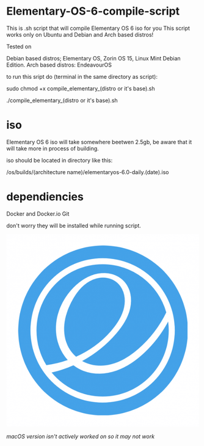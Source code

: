 # Elementary-OS-6-compile-script
This is .sh script that will compile Elementary OS 6 iso for you
This script works only on Ubuntu and Debian and Arch based distros! 

Tested on

Debian based distros; Elementary OS, Zorin OS 15, Linux Mint Debian Edition.
Arch based distros: EndeavourOS

to run this sript do (terminal in the same directory as script):

sudo chmod +x compile_elementary_(distro or it's base).sh

./compile_elementary_(distro or it's base).sh


# iso
Elementary OS 6 iso will take somewhere beetwen 2.5gb, be aware that it will take more in process of building.

iso should be located in directory like this:


/os/builds/(architecture name)/elementaryos-6.0-daily.(date).iso
    
# dependiencies

Docker and Docker.io
Git

don't worry they will be installed while running script.

![Elementary OS Logo](https://github.com/HackZy01/Elementary-OS-6-compile-script/blob/main/images/elementary_logo.png)

*macOS version isn't actively worked on so it may not work*
